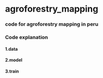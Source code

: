 # agroforestry_mapping
### code for agroforestry mapping in peru

### Code explanation
#### 1.data

#### 2.model

#### 3.train
